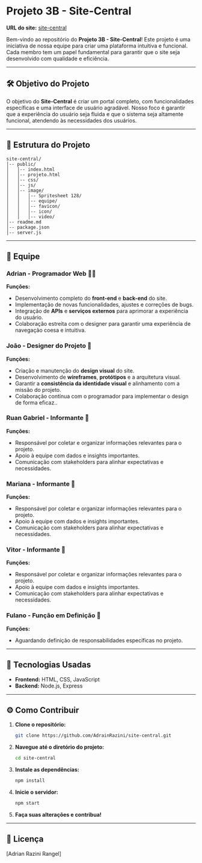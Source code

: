 # Projeto 3B - Site-Central

**URL do site:** [site-central](https://site-central-silk.vercel.app/)

Bem-vindo ao repositório do **Projeto 3B - Site-Central**! Este projeto é uma iniciativa de nossa equipe para criar uma plataforma intuitiva e funcional. Cada membro tem um papel fundamental para garantir que o site seja desenvolvido com qualidade e eficiência.

---

## 🛠️ Objetivo do Projeto

O objetivo do **Site-Central** é criar um portal completo, com funcionalidades específicas e uma interface de usuário agradável. Nosso foco é garantir que a experiência do usuário seja fluida e que o sistema seja altamente funcional, atendendo às necessidades dos usuários.

---

## 📂 Estrutura do Projeto

```
site-central/
│-- public/
│   │-- index.html
│   │-- projeto.html
│   │-- css/
│   │-- js/
│   │-- image/
│   │   │-- Spritesheet 128/
│   │   │-- equipe/
│   │   │-- favicon/
│   │   │-- icon/
│   │   │-- video/
│-- readme.md
│-- package.json
│-- server.js
```

---

## 👥 Equipe

### Adrian - Programador Web 👨‍💻
**Funções:**
- Desenvolvimento completo do **front-end** e **back-end** do site.
- Implementação de novas funcionalidades, ajustes e correções de bugs.
- Integração de **APIs** e **serviços externos** para aprimorar a experiência do usuário.
- Colaboração estreita com o designer para garantir uma experiência de navegação coesa e intuitiva.

### João - Designer do Projeto 🎨
**Funções:**
- Criação e manutenção do **design visual** do site.
- Desenvolvimento de **wireframes**, **protótipos** e a arquitetura visual.
- Garantir a **consistência da identidade visual** e alinhamento com a missão do projeto.
- Colaboração contínua com o programador para implementar o design de forma eficaz..

### Ruan Gabriel - Informante 📝  
**Funções:**  
- Responsável por coletar e organizar informações relevantes para o projeto.  
- Apoio à equipe com dados e insights importantes.  
- Comunicação com stakeholders para alinhar expectativas e necessidades.

### Mariana - Informante 📝  
**Funções:**  
- Responsável por coletar e organizar informações relevantes para o projeto.  
- Apoio à equipe com dados e insights importantes.  
- Comunicação com stakeholders para alinhar expectativas e necessidades.

### Vitor - Informante 📝  
**Funções:**  
- Responsável por coletar e organizar informações relevantes para o projeto.  
- Apoio à equipe com dados e insights importantes.  
- Comunicação com stakeholders para alinhar expectativas e necessidades.

### Fulano - Função em Definição 🤷
**Funções:**
- Aguardando definição de responsabilidades específicas no projeto.

---

## 🚀 Tecnologias Usadas

- **Frontend:** HTML, CSS, JavaScript
- **Backend:** Node.js, Express
---

## ⚙️ Como Contribuir

1. **Clone o repositório:**
   ```bash
   git clone https://github.com/AdrainRazini/site-central.git
   ```
2. **Navegue até o diretório do projeto:**
   ```bash
   cd site-central
   ```
3. **Instale as dependências:**
   ```bash
   npm install
   ```
4. **Inicie o servidor:**
   ```bash
   npm start
   ```
5. **Faça suas alterações e contribua!**

---

## 📜 Licença

[Adrian Razini Rangel]

